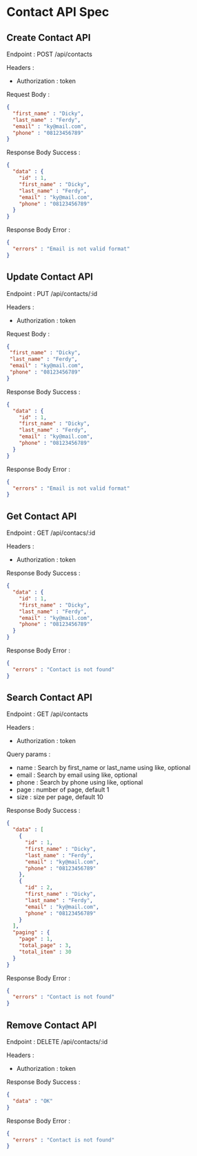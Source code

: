 # Contact API Spec

## Create Contact API

Endpoint : POST /api/contacts

Headers :
- Authorization : token

Request Body :

```json
{
  "first_name" : "Dicky",
  "last_name" : "Ferdy",
  "email" : "ky@mail.com",
  "phone" : "08123456789"
}
```

Response Body Success :

```json
{
  "data" : {
    "id" : 1,
    "first_name" : "Dicky",
    "last_name" : "Ferdy",
    "email" : "ky@mail.com",
    "phone" : "08123456789"
  }
}
```

Response Body Error :

```json
{
  "errors" : "Email is not valid format"
}
```

## Update Contact API

Endpoint : PUT /api/contacts/:id

Headers :
- Authorization : token

Request Body :

```json
{
 "first_name" : "Dicky",
 "last_name" : "Ferdy",
 "email" : "ky@mail.com",
 "phone" : "08123456789"
}
```

Response Body Success :

```json
{
  "data" : {
    "id" : 1,
    "first_name" : "Dicky",
    "last_name" : "Ferdy",
    "email" : "ky@mail.com",
    "phone" : "08123456789"
  }
}
```

Response Body Error :

```json
{
  "errors" : "Email is not valid format"
}
```

## Get Contact API

Endpoint : GET /api/contacs/:id

Headers :
- Authorization : token

Response Body Success :

```json
{
  "data" : {
    "id" : 1,
    "first_name" : "Dicky",
    "last_name" : "Ferdy",
    "email" : "ky@mail.com",
    "phone" : "08123456789"
  }
}
```

Response Body Error :

```json
{
  "errors" : "Contact is not found"
}
```

## Search Contact API

Endpoint : GET /api/contacts

Headers :
- Authorization : token

Query params :
- name : Search by first_name or last_name using like, optional
- email : Search by email using like, optional
- phone : Search by phone using like, optional
- page : number of page, default 1
- size : size per page, default 10

Response Body Success :

```json
{
  "data" : [
    {
      "id" : 1,
      "first_name" : "Dicky",
      "last_name" : "Ferdy",
      "email" : "ky@mail.com",
      "phone" : "08123456789"
    },
    {
      "id" : 2,
      "first_name" : "Dicky",
      "last_name" : "Ferdy",
      "email" : "ky@mail.com",
      "phone" : "08123456789"
    }
  ],
  "paging" : {
    "page" : 1,
    "total_page" : 3,
    "total_item" : 30
  }
}
```

Response Body Error :

```json
{
  "errors" : "Contact is not found"
}
```

## Remove Contact API

Endpoint : DELETE /api/contacts/:id

Headers :
- Authorization : token

Response Body Success :

```json
{
  "data" : "OK"
}
```

Response Body Error :

```json
{
  "errors" : "Contact is not found"
}
```